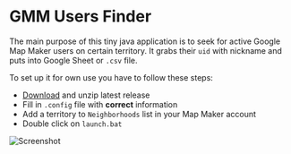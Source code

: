 GMM Users Finder
=================
The main purpose of this tiny java application is to seek for active Google Map Maker users on certain territory. It grabs their `uid` with nickname and puts into Google Sheet or `.csv` file. 

To set up it for own use you have to follow these steps:
* [Download](https://github.com/samosfator/gmm-users-finder/releases) and unzip latest release
* Fill in `.config` file with **correct** information
* Add a territory to `Neighborhoods` list in your Map Maker account
* Double click on `launch.bat`

![Screenshot](http://i.imgur.com/PFUm9Cs.png)
